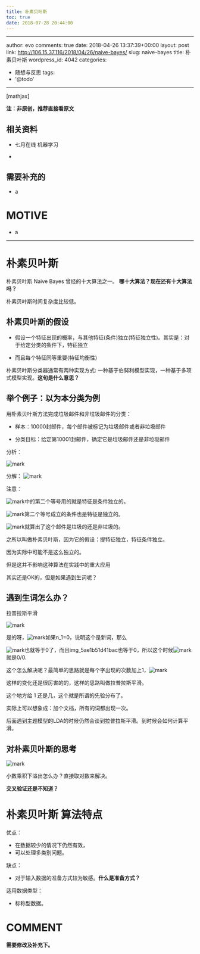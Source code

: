 ```yaml
---
title: 朴素贝叶斯
toc: true
date: 2018-07-28 20:44:00
---
```

---
author: evo
comments: true
date: 2018-04-26 13:37:39+00:00
layout: post
link: http://106.15.37.116/2018/04/26/naive-bayes/
slug: naive-bayes
title: 朴素贝叶斯
wordpress_id: 4042
categories:
- 随想与反思
tags:
- '@todo'
---

<!-- more -->

[mathjax]

**注：非原创，推荐直接看原文**


## 相关资料






  * 七月在线 机器学习


  *



## 需要补充的






  * a




# MOTIVE






  * a





* * *








# 朴素贝叶斯


朴素贝叶斯 Naive Bayes 曾经的十大算法之一。 **哪十大算法？现在还有十大算法吗？**

朴素贝叶斯时间复杂度比较低。


## 朴素贝叶斯的假设






  * 假设一个特征出现的概率，与其他特征(条件)独立(特征独立性)。其实是：对于给定分类的条件下，特征独立


  * 而且每个特征同等重要(特征均衡性)


朴素贝叶斯分类器通常有两种实现方式: 一种基于伯努利模型实现，一种基于多项式模型实现。**这句是什么意思？**


## 举个例子：以为本分类为例


用朴素贝叶斯方法完成垃圾邮件和非垃圾邮件的分类：




  * 样本：10000封邮件，每个邮件被标记为垃圾邮件或者非垃圾邮件


  * 分类目标：给定第10001封邮件，确定它是垃圾邮件还是非垃圾邮件


分析：


![mark](http://pacdb2bfr.bkt.clouddn.com/blog/image/180728/iCbhIC8g1i.png?imageslim)

分解：
![mark](http://pacdb2bfr.bkt.clouddn.com/blog/image/180728/0IAI6GH0Fc.png?imageslim)

注意：


![mark](http://pacdb2bfr.bkt.clouddn.com/blog/image/180728/67DmFCDaI0.png?imageslim)中的第二个等号用的就是特征是条件独立的。




![mark](http://pacdb2bfr.bkt.clouddn.com/blog/image/180728/EHbGccB8Jk.png?imageslim)第二个等号成立的条件也是特征是独立的。




![mark](http://pacdb2bfr.bkt.clouddn.com/blog/image/180728/EgaGD86C5d.png?imageslim)就算出了这个邮件是垃圾的还是非垃圾的。


之所以叫做朴素贝叶斯，因为它的假设：提特征独立，特征条件独立。

因为实际中可能不是这么独立的。

但是这并不影响这种算法在实践中的重大应用

其实还是OK的，但是如果遇到生词呢？

## 遇到生词怎么办？

拉普拉斯平滑


![mark](http://pacdb2bfr.bkt.clouddn.com/blog/image/180728/Bc2ekkdcJI.png?imageslim)

是的呀，![mark](http://pacdb2bfr.bkt.clouddn.com/blog/image/180728/b30951C8H0.png?imageslim)如果n_1=0，说明这个是新词，那么


![mark](http://pacdb2bfr.bkt.clouddn.com/blog/image/180728/EeAFCl5G8L.png?imageslim)也就等于0了，而且img_5ae1b51d41bac也等于0，所以这个时候![mark](http://pacdb2bfr.bkt.clouddn.com/blog/image/180728/lGdmB1h5GC.png?imageslim)就是0/0.




这个怎么解决呢？最简单的思路就是每个字出现的次数加上1，![mark](http://pacdb2bfr.bkt.clouddn.com/blog/image/180728/7k6cE7E1ei.png?imageslim)

这样的变化还是很厉害的的，这样的思路叫做拉普拉斯平滑。

这个地方给 1 还是几，这个就是所谓的先验分布了。

实际上可以想象成：加个文档，所有的词都出现一次。

后面遇到主题模型的LDA的时候仍然会谈到拉普拉斯平滑。到时候会如何计算平滑。


## 对朴素贝叶斯的思考

![mark](http://pacdb2bfr.bkt.clouddn.com/blog/image/180728/AahDDj0898.png?imageslim)

小数乘积下溢出怎么办？直接取对数来解决。

**交叉验证还是不知道？**

# 朴素贝叶斯 算法特点

优点：

* 在数据较少的情况下仍然有效，
* 可以处理多类别问题。

缺点：

* 对于输入数据的准备方式较为敏感。**什么是准备方式？**

适用数据类型：

* 标称型数据。

# COMMENT

**需要修改及补充下。**
